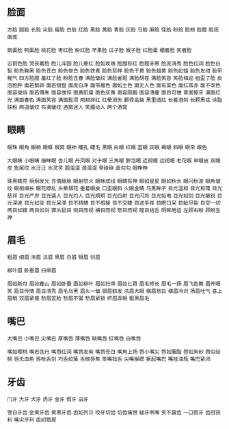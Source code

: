 ## 脸面

`方脸`
`圆脸`
`长脸`
`尖脸`
`瘦脸`
`白脸`
`红脸`
`黑脸`
`黄脸`
`青脸`
`灰脸`
`马脸`
`麻脸`
`怪脸`
`粉脸`
`脸颊`
`脸膛`
`脸庞`
`面庞`

`鹅蛋脸`
`鸭蛋脸`
`桃花脸`
`枣红脸`
`粉红脸`
`苹果脸`
`瓜子脸`
`猴子脸`
`红脸蛋`
`绷着脸`
`笑着脸`

`古铜色脸`
`哭丧着脸`
`脸儿浑圆`
`脸儿晕红`
`脸如玫瑰`
`脸膛棕红`
`脸膛赤黑`
`脸庞清秀`
`脸色红润`
`脸色白皙`
`脸色黝黑`
`脸色苍白`
`脸色惨白`
`脸色铁青`
`脸色慈祥`
`脸色干黄`
`脸色蜡黄`
`脸色如蜡`
`脸色发绀`
`脸带稚气`
`四方脸膛`
`羞红了脸`
`粉脸含春`
`满脸皱纹`
`满脸雀斑`
`满脸胡茬`
`满脸笑容`
`笑脸相迎`
`扭歪了脸`
`皮泡脸肿`
`面若鹅卵`
`面若银盘`
`面庞白净`
`面带赧色`
`面如土色`
`面无人色`
`面有菜色`
`面红耳赤`
`面不改色`
`面容俊俏`
`面若傅朱`
`面容憔悴`
`面黄肌瘦`
`面色灰黄`
`面容刚毅`
`面容清癯`
`面目可憎`
`青面獠牙`
`满面红光`
`满面春色`
`满面笑容`
`满面髭须`
`两颊绯红`
`红晕消失`
`颧骨高耸`
`黑里透红`
`长着酒刺`
`长颗黑痣`
`涂脂抹粉`
`两道皱纹`
`布满皱纹`
`酒窝迷人`
`笑靥动人`
`两个酒窝`

## 眼睛

`眼珠`
`眼角`
`眼梢`
`眼眶`
`眼窝`
`眼神`
`瞳孔`
`睫毛`
`黑眼`
`白眼`
`红眼`
`蓝眼`
`灰眼`
`褐眼`
`斜眼`
`眼帘`
`眼色`

`大眼睛`
`小眼睛`
`细眯眼`
`杏儿眼`
`丹凤眼`
`对子眼`
`三角眼`
`肿泡眼`
`近视眼`
`远视眼`
`老花眼`
`单眼皮`
`双眼皮`
`鱼尾纹`
`水汪汪`
`水灵灵`
`圆溜溜`
`滴溜溜`
`骨碌碌`
`直勾勾`
`眼睁睁`

`珠黑睛亮`
`炯炯发光`
`含情脉脉`
`眼射怒火`
`眼眯成线`
`眼睛有神`
`眼如星星`
`眼如秋水`
`眼闪秋波`
`眼角皱纹`
`眼梢细长`
`眼花缭乱`
`头晕烟花`
`垂着眼皮`
`口歪眼斜`
`火眼金睛`
`乌黑眸子`
`目光温和`
`目光和蔼`
`目光慈祥`
`目光严厉`
`目光逼人`
`目光灼人`
`目光炯炯`
`目光四射`
`目光闪烁`
`目光如电`
`目光如剑`
`目光敏锐`
`目光深邃`
`目光如豆`
`目光呆滞`
`目不转睛`
`目不暇接`
`目不交睫`
`目送手挥`
`目瞪口呆`
`目眦尽裂`
`目空一切`
`两目如锥`
`两目如剑`
`獐头鼠目`
`侧目而视`
`横目而视`
`怒目而视`
`瞠目结舌`
`明眸皓齿`
`左顾右盼`
`顾盼生神`

## 眉毛

`粗眉`
`细眉`
`浓眉`
`淡眉`
`黑眉`
`白眉`
`银眉`
`剑眉`

`柳叶眉`
`卧蚕眉`
`扫帚眉`

`眉如新月`
`眉如春山`
`眉如卧蚕`
`眉如柳叶`
`眉如扫帚`
`眉如匕首`
`眉毛修长`
`眉毛一扬`
`眉飞色舞`
`眉开眼笑`
`眉目传情`
`眉目清秀`
`眉毛乌黑`
`眉头一皱`
`银眉鹤发`
`浓眉大眼`
`横眉怒目`
`横眉冷对`
`扬眉吐气`
`喜上眉梢`
`双眉紧蹙`
`愁眉苦脸`
`愁眉不展`
`愁眉紧锁`
`挤眉弄眼`
`粗黑眉毛`

## 嘴巴

`大嘴巴`
`小嘴巴`
`尖嘴巴`
`厚嘴唇`
`薄嘴唇`
`缺嘴唇`
`红嘴唇`
`白嘴唇`

`嘴如樱桃`
`嘴若含丹`
`嘴唇红润`
`嘴唇发紫`
`嘴唇苍白`
`嘴角上扬`
`唇小嘴尖`
`唇如胭脂`
`唇如朱砂`
`唇似绽桃`
`唇无血色`
`唇枪舌剑`
`巧舌如簧`
`舌敞唇焦`
`笨嘴拙舌`
`尖嘴猴腮`
`撅起嘴巴`
`嘴挂油瓶`
`嘴巴紧闭`

## 牙齿

`门牙`
`大牙`
`犬牙`
`虎牙`
`金牙`
`假牙`
`虫牙`

`雪白牙齿`
`金黄牙齿`
`黄黑牙齿`
`齿如列贝`
`咬牙切齿`
`切齿痛恨`
`龇牙咧嘴`
`笑不露齿`
`一口假牙`
`齿冠锐利`
`嘴尖牙利`
`齿如瓠犀`